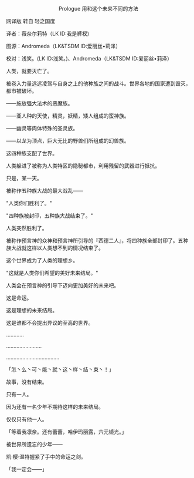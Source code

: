 <p align="center">Prologue 用和这个未来不同的方法</p>

网译版 转自 轻之国度

译者：薇奈尔莉特（LK ID:我是裤衩)

图源：Andromeda（LK&TSDM ID:爱丽丝•莉泽）

校对：浅笑。(LK ID:浅笑。)、Andromeda（LK&TSDM ID:爱丽丝•莉泽）

人类，就要灭亡了。

被卷入力量远远凌驾与自身之上的他种族之间的战斗。世界各地的国家遭到毁灭，都市被破坏。

——施放强大法术的恶魔族。

——亚人种的天使，精灵，妖精，矮人组成的蛮神族。

——幽灵等肉体特殊的圣灵族。

——以龙为顶点，巨大无比的野兽们所组成的幻兽族。

这四种族支配了世界。

人类躲进了被称为人类特区的隐秘都市，利用残留的武器进行抵抗。

只是，某一天。

被称作五种族大战的最大战乱——

"人类你们胜利了。"

"四种族被封印，五种族大战结束了。"

人类突然胜利了。

被称作预言神的众神和预言神所引导的『西德二人』，将四种族全部封印了。五种族大战就这样以人类想不到的情况结束了。

这个世界成为了人类的理想乡。

"这就是人类你们希望的美好未来结局。"

人类会在预言神的引导下迈向更加美好的未来吧。

这是命运。

这是理想的未来结局。

这是谁都不会提出异议的至高的世界。

…………

……………………

………………………………

「怎丶么丶可丶能丶就丶这丶样丶结丶束丶！」

故事，没有结束。

只有一人。

因为还有一名少年不期待这样的未来结局。

仅仅只有他一人。

「等着我凛奈。还有蕾蕾，哈伊玛丽露，六元镜光。」

被世界所遗忘的少年——

凯·樱·温特握紧了手中的命运之剑。

「我一定会——」


